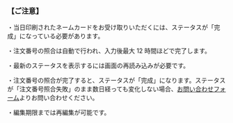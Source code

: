 ### 【ご注意】

・当日印刷されたネームカードをお受け取りいただくには、ステータスが「完成」になっている必要があります。

・注文番号の照合は自動で行われ、入力後最大 12 時間ほどで完了します。

・最新のステータスを表示するには画面の再読み込みが必要です。

・注文番号の照合が完了すると、ステータスが「完成」になります。ステータスが「注文番号照合失敗」のまま数日経っても変化しない場合、[お問い合わせフォーム](/#form)よりお問い合わせください。

・編集期限までは再編集が可能です。
